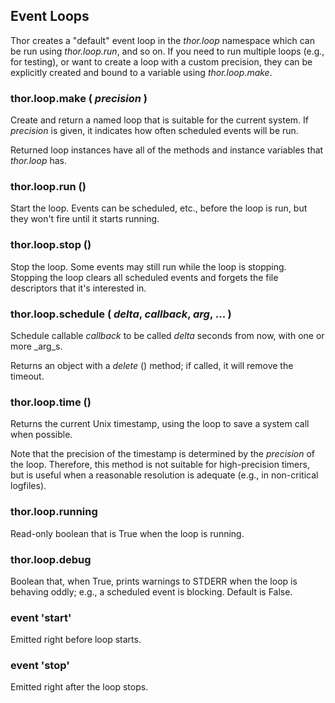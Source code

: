 ## Event Loops

Thor creates a "default" event loop in the *thor.loop* namespace which can be 
run using *thor.loop.run*, and so on. If you need to run multiple loops (e.g., 
for testing), or want to create a loop with a custom precision, they can be 
explicitly created and bound to a variable using *thor.loop.make*.


### thor.loop.make ( _precision_ )

Create and return a named loop that is suitable for the current system. If 
_precision_ is given, it indicates how often scheduled events will be run.

Returned loop instances have all of the methods and instance variables that 
*thor.loop* has.


### thor.loop.run ()

Start the loop. Events can be scheduled, etc., before the loop is run, but
they won't fire until it starts running.


### thor.loop.stop ()

Stop the loop. Some events may still run while the loop is stopping. Stopping
the loop clears all scheduled events and forgets the file descriptors that
it's interested in.


### thor.loop.schedule ( _delta_, _callback_, _arg_, ... )

Schedule callable _callback_ to be called _delta_ seconds from now, with
one or more _arg_s.

Returns an object with a *delete* () method; if called, it will remove the
timeout.


### thor.loop.time ()

Returns the current Unix timestamp, using the loop to save a system call
when possible. 

Note that the precision of the timestamp is determined by the _precision_ of 
the loop. Therefore, this method is not suitable for high-precision timers, 
but is useful when a reasonable resolution is adequate (e.g., in non-critical
logfiles).


### thor.loop.running 

Read-only boolean that is True when the loop is running.


### thor.loop.debug

Boolean that, when True, prints warnings to STDERR when the loop is
behaving oddly; e.g., a scheduled event is blocking. Default is False.


### event 'start'

Emitted right before loop starts.


### event 'stop'

Emitted right after the loop stops.